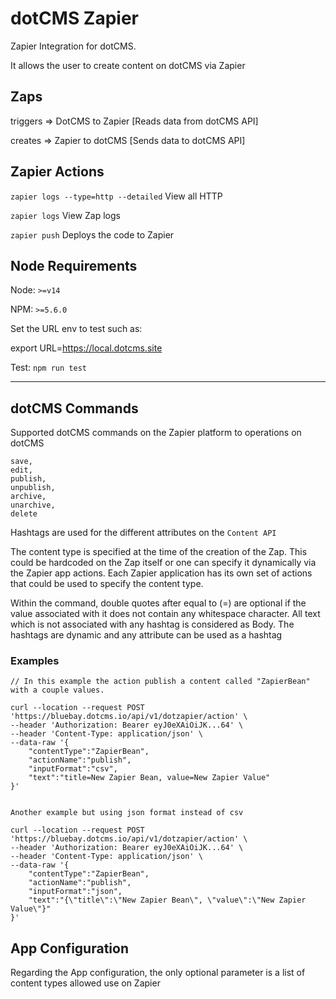 # dotCMS Zapier

Zapier Integration for dotCMS. 

It allows the user to create content on dotCMS via Zapier

## Zaps

triggers => DotCMS to Zapier [Reads data from dotCMS API]

creates => Zapier to dotCMS [Sends data to dotCMS API]

## Zapier Actions

`zapier logs --type=http --detailed` View all HTTP 

`zapier logs` View Zap logs

`zapier push` Deploys the code to Zapier

## Node Requirements

Node: `>=v14`

NPM: `>=5.6.0`

Set the URL env to test such as:

export URL=https://local.dotcms.site

Test: `npm run test`

---

## dotCMS Commands

Supported dotCMS commands on the Zapier platform to operations on dotCMS

```
save,
edit,
publish,
unpublish,
archive,
unarchive,
delete
```

Hashtags are used for the different attributes on the `Content API`

The content type is specified at the time of the creation of the Zap. This could be hardcoded on the Zap itself or one can specify it dynamically via the Zapier app actions. Each Zapier application has its own set of actions that could be used to specify the content type.

Within the command, double quotes after equal to (=) are optional if the value associated with it does not contain any whitespace character. All text which is not associated with any hashtag is considered as Body. The hashtags are dynamic and any attribute can be used as a hashtag

### Examples 

```
// In this example the action publish a content called "ZapierBean" with a couple values.

curl --location --request POST 'https://bluebay.dotcms.io/api/v1/dotzapier/action' \
--header 'Authorization: Bearer eyJ0eXAiOiJK...64' \
--header 'Content-Type: application/json' \
--data-raw '{
    "contentType":"ZapierBean",
    "actionName":"publish",
    "inputFormat":"csv",
    "text":"title=New Zapier Bean, value=New Zapier Value"
}'


Another example but using json format instead of csv

curl --location --request POST 'https://bluebay.dotcms.io/api/v1/dotzapier/action' \
--header 'Authorization: Bearer eyJ0eXAiOiJK...64' \
--header 'Content-Type: application/json' \
--data-raw '{
    "contentType":"ZapierBean",
    "actionName":"publish",
    "inputFormat":"json",
    "text":"{\"title\":\"New Zapier Bean\", \"value\":\"New Zapier Value\"}"
}'
```


## App Configuration

Regarding the App configuration, the only optional parameter is a list of content types allowed use on Zapier